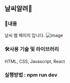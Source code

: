## 날씨알려🐶

### 📄내용
날씨 웹 페이지 입니다.
![image](https://github.com/user-attachments/assets/1d53eeaf-b6d2-46a9-a0ef-1bf65d9af96d)


### 🛠사용 기술 및 라이브러리
HTML, CSS, Javascript, React

### 실행방법 : npm run dev
